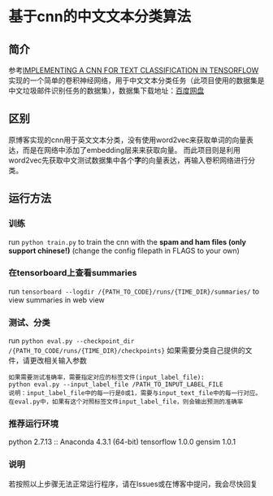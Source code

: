 # 基于cnn的中文文本分类算法

## 简介
参考[IMPLEMENTING A CNN FOR TEXT CLASSIFICATION IN TENSORFLOW](http://www.wildml.com/2015/12/implementing-a-cnn-for-text-classification-in-tensorflow/)实现的一个简单的卷积神经网络，用于中文文本分类任务（此项目使用的数据集是中文垃圾邮件识别任务的数据集），数据集下载地址：[百度网盘](https://pan.baidu.com/s/1i4HaYTB)

## 区别
原博客实现的cnn用于英文文本分类，没有使用word2vec来获取单词的向量表达，而是在网络中添加了embedding层来来获取向量。
而此项目则是利用word2vec先获取中文测试数据集中各个<strong>字</strong>的向量表达，再输入卷积网络进行分类。

## 运行方法

### 训练
run `python train.py` to train the cnn with the <strong>spam and ham files (only support chinese!)</strong> (change the config filepath in FLAGS to your own)

### 在tensorboard上查看summaries
run `tensorboard --logdir /{PATH_TO_CODE}/runs/{TIME_DIR}/summaries/` to view summaries in web view

### 测试、分类
run `python eval.py --checkpoint_dir /{PATH_TO_CODE/runs/{TIME_DIR}/checkpoints}`
如果需要分类自己提供的文件，请更改相关输入参数

    如果需要测试准确率，需要指定对应的标签文件(input_label_file):
    python eval.py --input_label_file /PATH_TO_INPUT_LABEL_FILE
    说明：input_label_file中的每一行是0或1，需要与input_text_file中的每一行对应。
    在eval.py中，如果有这个对照标签文件input_label_file，则会输出预测的准确率

### 推荐运行环境
python 2.7.13 :: Anaconda 4.3.1 (64-bit)
tensorflow 1.0.0
gensim 1.0.1

### 说明
若按照以上步骤无法正常运行程序，请在Issues或在博客中提问，我会尽快回复
